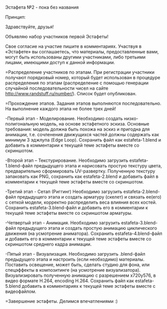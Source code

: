 Эстафета №2 - пока без названия

Принцип:

Здравствуйте, друзья!

Объявляю набор участников первой Эстафеты!

Свое согласие на участие пишите в комментариях.
Участвуя в «Эстафете» вы соглашаетесь, что материалы, предоставленные вами, могут быть использованы другими участниками, либо третьими лицами, имеющими доступ к данной информации.

=Распределение участников по этапам.
При регистрации участники получают порядковый номер, который будет использован
в процедуре распределения по этапам (распределение с помощью генерации случайной последовательности чисел на сайте http://www.randstuff.ru/number/).
Список будет опубликован.

=Прохождение этапов.
Задания этапов выполняются последовательно. 
На выполнение каждого этапа не более трех дней!

-Первый этап - Моделирование.
Необходимо создать низко-полигональную модель, на основе эстафетного эскиза.
Основные требования: модель должна быть похожа на эскиз и пригодна для анимации, т.е.
сочленения движущихся частей должны содержать как минимум 3 эджлупа (Edge Loop).
Сохранить файл как estafeta-1.blend и добавить в комментарии к текущей теме эстафеты
вместе со скриншотом.

-Второй этап – Текстурирование.
Необходимо загрузить estafeta-1.blend-файл предыдущего этапа и нарисовать простую текстуру цвета, предварительно сформировать UV-развертку. Полученную текстуру запаковать как PNG, сохранить как estafeta-2.blend и добавить файл в комментарии к текущей теме эстафеты вместе со скриншотом.

-Третий этап - Сетап (Риггинг)
Необходимо загрузить estafeta-2.blend-файл предыдущего этапа и создать арматуру (скелет) и связать ее(его) с сеткой модели, корректно распределить веса влияния всех костей.
Сохранить estafeta-3.blend-файл и добавить его в комментарии к текущей теме эстафеты вместе со скриншотом арматуры.

-Четвертый этап - Анимация.
Необходимо загрузить estafeta-3.blend-файл предыдущего этапа и создать простую анимацию циклического движения (на усмотрение аниматора).
Сохранить estafeta-4.blend-файл и добавить его в комментарии к текущей теме эстафеты 
вместе со скриншотом среднего кадра анимации.

-Пятый этап - Визуализация.
Необходимо загрузить .blend-файл предыдущего этапа и настроить (если необходимо) материалы. Поставить освещение, может быть, сделать студию для фона, или спецэффекты в композитинге (на усмотрение визуализатора).
Визуализировать полученную анимацию с разрешением х720у576, в видео формате H.264, encoding H.264.
Сохранить файл как estafeta-5.blend добавить в комментариях к текущей теме эстафеты вместе с видеофайлом.

=Завершение эстафеты.
Делимся впечатлениями :)

